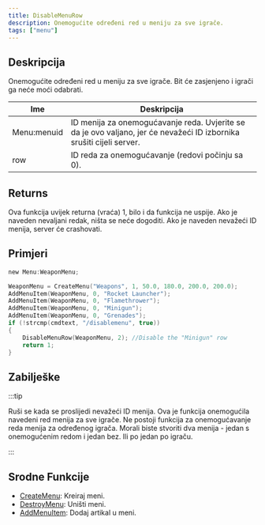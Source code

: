 ```yaml
---
title: DisableMenuRow
description: Onemogućite određeni red u meniju za sve igrače.
tags: ["menu"]
---
```


## Deskripcija

Onemogućite određeni red u meniju za sve igrače. Bit će zasjenjeno i igrači ga neće moći odabrati.

| Ime         | Deskripcija                                                                                                          |
| ----------- | -------------------------------------------------------------------------------------------------------------------- |
| Menu:menuid | ID menija za onemogućavanje reda. Uvjerite se da je ovo valjano, jer će nevažeći ID izbornika srušiti cijeli server. |
| row         | ID reda za onemogućavanje (redovi počinju sa 0).                                                                     |

## Returns

Ova funkcija uvijek returna (vraća) 1, bilo i da funkcija ne uspije. Ako je naveden nevaljani redak, ništa se neće dogoditi. Ako je naveden nevažeći ID menija, server će crashovati.

## Primjeri

```c
new Menu:WeaponMenu;

WeaponMenu = CreateMenu("Weapons", 1, 50.0, 180.0, 200.0, 200.0);
AddMenuItem(WeaponMenu, 0, "Rocket Launcher");
AddMenuItem(WeaponMenu, 0, "Flamethrower");
AddMenuItem(WeaponMenu, 0, "Minigun");
AddMenuItem(WeaponMenu, 0, "Grenades");
if (!strcmp(cmdtext, "/disablemenu", true))
{
    DisableMenuRow(WeaponMenu, 2); //Disable the "Minigun" row
    return 1;
}
```

## Zabilješke

:::tip

Ruši se kada se proslijedi nevažeći ID menija. Ova je funkcija onemogućila navedeni red menija za sve igrače. Ne postoji funkcija za onemogućavanje reda menija za određenog igrača. Morali biste stvoriti dva menija - jedan s onemogućenim redom i jedan bez. Ili po jedan po igraču.

:::

## Srodne Funkcije

- [CreateMenu](CreateMenu): Kreiraj meni.
- [DestroyMenu](DestroyMenu): Uništi meni.
- [AddMenuItem](AddMenuItem): Dodaj artikal u meni.
